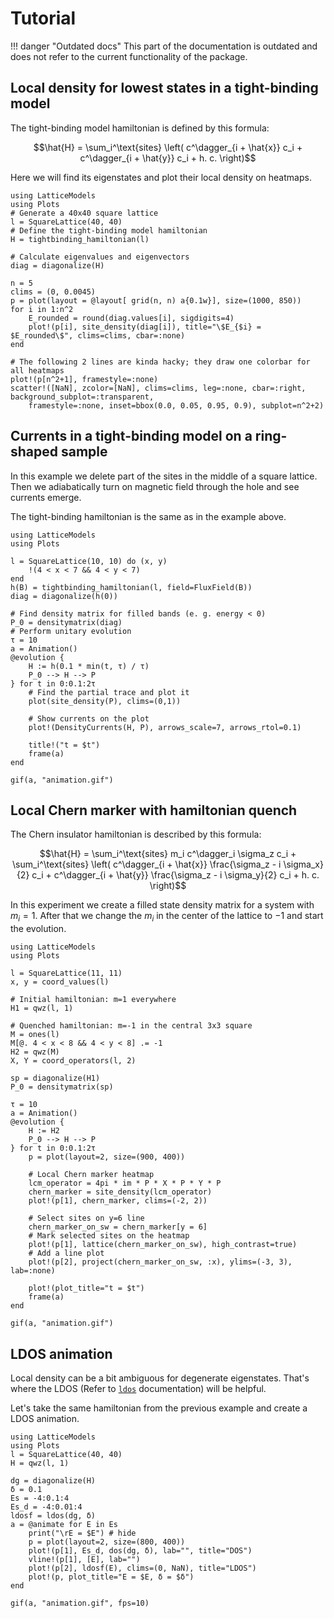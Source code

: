 # Tutorial

!!! danger "Outdated docs"
    This part of the documentation is outdated and does not refer to the current functionality of the package.

## Local density for lowest states in a tight-binding model

The tight-binding model hamiltonian is defined by this formula:

$$\hat{H} = \sum_i^\text{sites} \left( c^\dagger_{i + \hat{x}} c_i + c^\dagger_{i + \hat{y}} c_i + h. c. \right)$$

Here we will find its eigenstates and plot their local density on heatmaps.

```@example
using LatticeModels
using Plots
# Generate a 40x40 square lattice
l = SquareLattice(40, 40)
# Define the tight-binding model hamiltonian
H = tightbinding_hamiltonian(l)

# Calculate eigenvalues and eigenvectors
diag = diagonalize(H)

n = 5
clims = (0, 0.0045)
p = plot(layout = @layout[ grid(n, n) a{0.1w}], size=(1000, 850))
for i in 1:n^2
    E_rounded = round(diag.values[i], sigdigits=4)
    plot!(p[i], site_density(diag[i]), title="\$E_{$i} = $E_rounded\$", clims=clims, cbar=:none)
end

# The following 2 lines are kinda hacky; they draw one colorbar for all heatmaps
plot!(p[n^2+1], framestyle=:none)
scatter!([NaN], zcolor=[NaN], clims=clims, leg=:none, cbar=:right, background_subplot=:transparent, 
    framestyle=:none, inset=bbox(0.0, 0.05, 0.95, 0.9), subplot=n^2+2)
```

## Currents in a tight-binding model on a ring-shaped sample

In this example we delete part of the sites in the middle of a square lattice. 
Then we adiabatically turn on magnetic field through the hole and see currents emerge.

The tight-binding hamiltonian is the same as in the example above.

```@example
using LatticeModels
using Plots

l = SquareLattice(10, 10) do (x, y)
    !(4 < x < 7 && 4 < y < 7)
end
h(B) = tightbinding_hamiltonian(l, field=FluxField(B))
diag = diagonalize(h(0))

# Find density matrix for filled bands (e. g. energy < 0)
P_0 = densitymatrix(diag)
# Perform unitary evolution
τ = 10
a = Animation()
@evolution {
    H := h(0.1 * min(t, τ) / τ)
    P_0 --> H --> P
} for t in 0:0.1:2τ
    # Find the partial trace and plot it
    plot(site_density(P), clims=(0,1))

    # Show currents on the plot
    plot!(DensityCurrents(H, P), arrows_scale=7, arrows_rtol=0.1)

    title!("t = $t")
    frame(a)
end

gif(a, "animation.gif")
```

## Local Chern marker with hamiltonian quench

The Chern insulator hamiltonian is described by this formula:

$$\hat{H} = 
\sum_i^\text{sites} m_i c^\dagger_i \sigma_z c_i + 
\sum_i^\text{sites} \left( 
c^\dagger_{i + \hat{x}} \frac{\sigma_z - i \sigma_x}{2} c_i + 
c^\dagger_{i + \hat{y}} \frac{\sigma_z - i \sigma_y}{2} c_i + 
h. c. \right)$$

In this experiment we create a filled state density matrix for a system with $m_i = 1$. 
After that we change the $m_i$ in the center of the lattice to $-1$ and start the evolution.

```@example
using LatticeModels
using Plots

l = SquareLattice(11, 11)
x, y = coord_values(l)

# Initial hamiltonian: m=1 everywhere
H1 = qwz(l, 1)

# Quenched hamiltonian: m=-1 in the central 3x3 square
M = ones(l)
M[@. 4 < x < 8 && 4 < y < 8] .= -1
H2 = qwz(M)
X, Y = coord_operators(l, 2)

sp = diagonalize(H1)
P_0 = densitymatrix(sp)

τ = 10
a = Animation()
@evolution {
    H := H2
    P_0 --> H --> P
} for t in 0:0.1:2τ
    p = plot(layout=2, size=(900, 400))

    # Local Chern marker heatmap
    lcm_operator = 4pi * im * P * X * P * Y * P
    chern_marker = site_density(lcm_operator)
    plot!(p[1], chern_marker, clims=(-2, 2))

    # Select sites on y=6 line
    chern_marker_on_sw = chern_marker[y = 6]
    # Mark selected sites on the heatmap
    plot!(p[1], lattice(chern_marker_on_sw), high_contrast=true)
    # Add a line plot
    plot!(p[2], project(chern_marker_on_sw, :x), ylims=(-3, 3), lab=:none)

    plot!(plot_title="t = $t")
    frame(a)
end

gif(a, "animation.gif")
```

## LDOS animation

Local density can be a bit ambiguous for degenerate eigenstates. That's where the LDOS (Refer to [`ldos`](@ref) documentation) will be helpful.

Let's take the same hamiltonian from the previous example and create a LDOS animation.

```@example
using LatticeModels
using Plots
l = SquareLattice(40, 40)
H = qwz(l, 1)

dg = diagonalize(H)
δ = 0.1
Es = -4:0.1:4
Es_d = -4:0.01:4
ldosf = ldos(dg, δ)
a = @animate for E in Es
    print("\rE = $E") # hide
    p = plot(layout=2, size=(800, 400))
    plot!(p[1], Es_d, dos(dg, δ), lab="", title="DOS")
    vline!(p[1], [E], lab="")
    plot!(p[2], ldosf(E), clims=(0, NaN), title="LDOS")
    plot!(p, plot_title="E = $E, δ = $δ")
end

gif(a, "animation.gif", fps=10)
```
